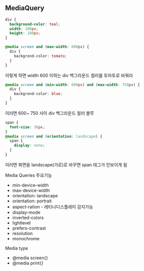 ## MediaQuery

```css
div {
  background-color: teal;
  width: 100px;
  height: 100px;
}

@media screen and (max-width: 600px) {
  div {
    backgrond-color: tomato;
  }
}
```

이렇게 하면 width 600 이하는 div 백그라운드 컬러를 토마토로 바꿔라

```css
@media screen and (min-width: 600px) and (max-width: 750px) {
  div {
    backgrond-color: blue;
  }
}
```

이러면 600~ 750 사이 div 백그라운드 컬러 블루

```css
span {
  font-size: 36px;
}
@media screen and (orientation: landscape) {
  span {
    display: none;
  }
}
```

이러면 화면을 landscape(가로)로 바꾸면 span 태그가 안보이게 됨

Media Queries 주요기능

- min-device-width
- max-device-width
- orientation: landscape
- orientation: portrait
- aspect-ration - 레티나디스플레이 감지가능
- display-mode
- inverted-colors
- lightlevel
- prefers-contrast
- resolution
- monochrome

Media type

- @media screen{}
- @media print{}
